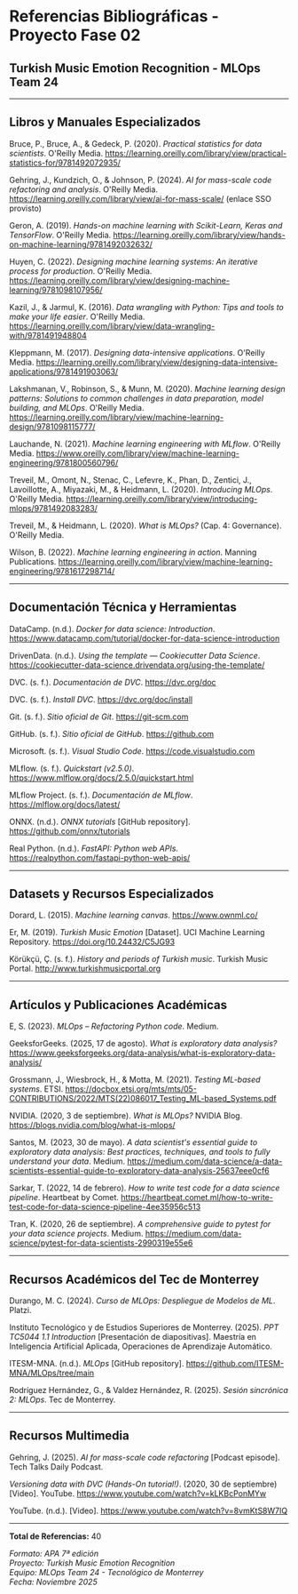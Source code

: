 # Referencias Bibliográficas - Proyecto Fase 02
## Turkish Music Emotion Recognition - MLOps Team 24

---

## Libros y Manuales Especializados

Bruce, P., Bruce, A., & Gedeck, P. (2020). *Practical statistics for data scientists*. O'Reilly Media. https://learning.oreilly.com/library/view/practical-statistics-for/9781492072935/

Gehring, J., Kundzich, O., & Johnson, P. (2024). *AI for mass-scale code refactoring and analysis*. O'Reilly Media. https://learning.oreilly.com/library/view/ai-for-mass-scale/ (enlace SSO provisto)

Geron, A. (2019). *Hands-on machine learning with Scikit-Learn, Keras and TensorFlow*. O'Reilly Media. https://learning.oreilly.com/library/view/hands-on-machine-learning/9781492032632/

Huyen, C. (2022). *Designing machine learning systems: An iterative process for production*. O'Reilly Media. https://learning.oreilly.com/library/view/designing-machine-learning/9781098107956/

Kazil, J., & Jarmul, K. (2016). *Data wrangling with Python: Tips and tools to make your life easier*. O'Reilly Media. https://learning.oreilly.com/library/view/data-wrangling-with/9781491948804

Kleppmann, M. (2017). *Designing data-intensive applications*. O'Reilly Media. https://learning.oreilly.com/library/view/designing-data-intensive-applications/9781491903063/

Lakshmanan, V., Robinson, S., & Munn, M. (2020). *Machine learning design patterns: Solutions to common challenges in data preparation, model building, and MLOps*. O'Reilly Media. https://learning.oreilly.com/library/view/machine-learning-design/9781098115777/

Lauchande, N. (2021). *Machine learning engineering with MLflow*. O'Reilly Media. https://www.oreilly.com/library/view/machine-learning-engineering/9781800560796/

Treveil, M., Omont, N., Stenac, C., Lefevre, K., Phan, D., Zentici, J., Lavoillotte, A., Miyazaki, M., & Heidmann, L. (2020). *Introducing MLOps*. O'Reilly Media. https://learning.oreilly.com/library/view/introducing-mlops/9781492083283/

Treveil, M., & Heidmann, L. (2020). *What is MLOps?* (Cap. 4: Governance). O'Reilly Media.

Wilson, B. (2022). *Machine learning engineering in action*. Manning Publications. https://learning.oreilly.com/library/view/machine-learning-engineering/9781617298714/

---

## Documentación Técnica y Herramientas

DataCamp. (n.d.). *Docker for data science: Introduction*. https://www.datacamp.com/tutorial/docker-for-data-science-introduction

DrivenData. (n.d.). *Using the template — Cookiecutter Data Science*. https://cookiecutter-data-science.drivendata.org/using-the-template/

DVC. (s. f.). *Documentación de DVC*. https://dvc.org/doc

DVC. (s. f.). *Install DVC*. https://dvc.org/doc/install

Git. (s. f.). *Sitio oficial de Git*. https://git-scm.com

GitHub. (s. f.). *Sitio oficial de GitHub*. https://github.com

Microsoft. (s. f.). *Visual Studio Code*. https://code.visualstudio.com

MLflow. (s. f.). *Quickstart (v2.5.0)*. https://www.mlflow.org/docs/2.5.0/quickstart.html

MLflow Project. (s. f.). *Documentación de MLflow*. https://mlflow.org/docs/latest/

ONNX. (n.d.). *ONNX tutorials* [GitHub repository]. https://github.com/onnx/tutorials

Real Python. (n.d.). *FastAPI: Python web APIs*. https://realpython.com/fastapi-python-web-apis/

---

## Datasets y Recursos Especializados

Dorard, L. (2015). *Machine learning canvas*. https://www.ownml.co/

Er, M. (2019). *Turkish Music Emotion* [Dataset]. UCI Machine Learning Repository. https://doi.org/10.24432/C5JG93

Körükçü, Ç. (s. f.). *History and periods of Turkish music*. Turkish Music Portal. http://www.turkishmusicportal.org

---

## Artículos y Publicaciones Académicas

E, S. (2023). *MLOps – Refactoring Python code*. Medium.

GeeksforGeeks. (2025, 17 de agosto). *What is exploratory data analysis?* https://www.geeksforgeeks.org/data-analysis/what-is-exploratory-data-analysis/

Grossmann, J., Wiesbrock, H., & Motta, M. (2021). *Testing ML-based systems*. ETSI. https://docbox.etsi.org/mts/mts/05-CONTRIBUTIONS/2022/MTS(22)086017_Testing_ML-based_Systems.pdf

NVIDIA. (2020, 3 de septiembre). *What is MLOps?* NVIDIA Blog. https://blogs.nvidia.com/blog/what-is-mlops/

Santos, M. (2023, 30 de mayo). *A data scientist's essential guide to exploratory data analysis: Best practices, techniques, and tools to fully understand your data*. Medium. https://medium.com/data-science/a-data-scientists-essential-guide-to-exploratory-data-analysis-25637eee0cf6

Sarkar, T. (2022, 14 de febrero). *How to write test code for a data science pipeline*. Heartbeat by Comet. https://heartbeat.comet.ml/how-to-write-test-code-for-data-science-pipeline-4ee35956c513

Tran, K. (2020, 26 de septiembre). *A comprehensive guide to pytest for your data science projects*. Medium. https://medium.com/data-science/pytest-for-data-scientists-2990319e55e6

---

## Recursos Académicos del Tec de Monterrey

Durango, M. C. (2024). *Curso de MLOps: Despliegue de Modelos de ML*. Platzi.

Instituto Tecnológico y de Estudios Superiores de Monterrey. (2025). *PPT TC5044 1.1 Introduction* [Presentación de diapositivas]. Maestría en Inteligencia Artificial Aplicada, Operaciones de Aprendizaje Automático.

ITESM-MNA. (n.d.). *MLOps* [GitHub repository]. https://github.com/ITESM-MNA/MLOps/tree/main

Rodríguez Hernández, G., & Valdez Hernández, R. (2025). *Sesión sincrónica 2: MLOps*. Tec de Monterrey.

---

## Recursos Multimedia

Gehring, J. (2025). *AI for mass-scale code refactoring* [Podcast episode]. Tech Talks Daily Podcast.

*Versioning data with DVC (Hands-On tutorial!)*. (2020, 30 de septiembre) [Video]. YouTube. https://www.youtube.com/watch?v=kLKBcPonMYw

YouTube. (n.d.). [Video]. https://www.youtube.com/watch?v=8vmKtS8W7IQ

---

**Total de Referencias:** 40

*Formato: APA 7ª edición*  
*Proyecto: Turkish Music Emotion Recognition*  
*Equipo: MLOps Team 24 - Tecnológico de Monterrey*  
*Fecha: Noviembre 2025*
